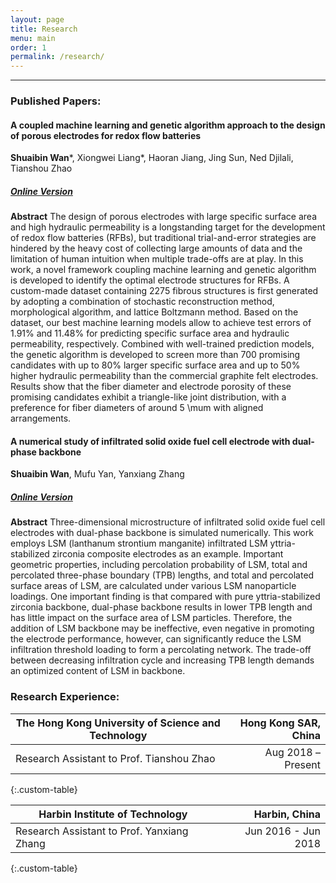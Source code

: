 ```yaml
---
layout: page
title: Research
menu: main
order: 1
permalink: /research/
---
```

***
### Published Papers:

#### A coupled machine learning and genetic algorithm approach to the design of porous electrodes for redox flow batteries
**Shuaibin Wan**\*, Xiongwei Liang\*, Haoran Jiang, Jing Sun, Ned Djilali, Tianshou Zhao
##### [Online Version](https://www.sciencedirect.com/science/article/pii/S0306261921006073)

**Abstract** The design of porous electrodes with large specific surface area and high hydraulic permeability is a longstanding target for the development of redox flow batteries (RFBs), but traditional trial-and-error strategies are hindered by the heavy cost of collecting large amounts of data and the limitation of human intuition when multiple trade-offs are at play. In this work, a novel framework coupling machine learning and genetic algorithm is developed to identify the optimal electrode structures for RFBs. A custom-made dataset containing 2275 fibrous structures is first generated by adopting a combination of stochastic reconstruction method, morphological algorithm, and lattice Boltzmann method. Based on the dataset, our best machine learning models allow to achieve test errors of 1.91% and 11.48% for predicting specific surface area and hydraulic permeability, respectively. Combined with well-trained prediction models, the genetic algorithm is developed to screen more than 700 promising candidates with up to 80% larger specific surface area and up to 50% higher hydraulic permeability than the commercial graphite felt electrodes. Results show that the fiber diameter and electrode porosity of these promising candidates exhibit a triangle-like joint distribution, with a preference for fiber diameters of around 5 \mum with aligned arrangements. 

#### A numerical study of infiltrated solid oxide fuel cell electrode with dual‐phase backbone
**Shuaibin Wan**, Mufu Yan, Yanxiang Zhang
##### [Online Version](https://onlinelibrary.wiley.com/doi/full/10.1002/er.4129)

**Abstract** Three-dimensional microstructure of infiltrated solid oxide fuel cell electrodes with dual-phase backbone is simulated numerically. This work employs LSM (lanthanum strontium manganite) infiltrated LSM yttria-stabilized zirconia composite electrodes as an example. Important geometric properties, including percolation probability of LSM, total and percolated three-phase boundary (TPB) lengths, and total and percolated surface areas of LSM, are calculated under various LSM nanoparticle loadings. One important finding is that compared with pure yttria-stabilized zirconia backbone, dual-phase backbone results in lower TPB length and has little impact on the surface area of LSM particles. Therefore, the addition of LSM backbone may be ineffective, even negative in promoting the electrode performance, however, can significantly reduce the LSM infiltration threshold loading to form a percolating network. The trade-off between decreasing infiltration cycle and increasing TPB length demands an optimized content of LSM in backbone.

### Research Experience:

| The Hong Kong University of Science and Technology | Hong Kong SAR, China |
| ----------- | ----------: |
| Research Assistant to Prof. Tianshou Zhao | Aug 2018 – Present |
{:.custom-table}

| Harbin Institute of Technology | Harbin, China |
| --------------------- | ------------: |
| Research Assistant to Prof. Yanxiang Zhang | Jun 2016 - Jun 2018 |
{:.custom-table}


